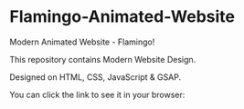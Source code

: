 # Flamingo-Animated-Website
Modern Animated Website - Flamingo!

This repository contains Modern Website Design.

Designed on HTML, CSS, JavaScript & GSAP.

You can click the link to see it in your browser:

